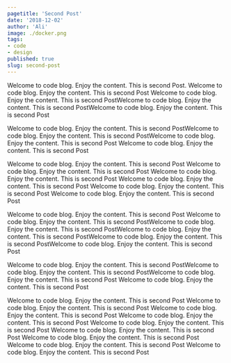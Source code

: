 ```yaml
---
pagetitle: 'Second Post'
date: '2018-12-02'
author: 'Ali'
image: ./docker.png
tags: 
- code
- design
published: true
slug: second-post
---
```


Welcome to code blog. Enjoy the content. This is second Post.
Welcome to code blog. Enjoy the content. This is second Post
Welcome to code blog. Enjoy the content. This is second PostWelcome to code blog. Enjoy the content. This is second PostWelcome to code blog. Enjoy the content. This is second Post

Welcome to code blog. Enjoy the content. This is second PostWelcome to code blog. Enjoy the content. This is second PostWelcome to code blog. Enjoy the content. This is second Post
Welcome to code blog. Enjoy the content. This is second Post

Welcome to code blog. Enjoy the content. This is second Post
Welcome to code blog. Enjoy the content. This is second Post
Welcome to code blog. Enjoy the content. This is second Post
Welcome to code blog. Enjoy the content. This is second Post
Welcome to code blog. Enjoy the content. This is second Post
Welcome to code blog. Enjoy the content. This is second Post


Welcome to code blog. Enjoy the content. This is second Post
Welcome to code blog. Enjoy the content. This is second PostWelcome to code blog. Enjoy the content. This is second PostWelcome to code blog. Enjoy the content. This is second PostWelcome to code blog. Enjoy the content. This is second PostWelcome to code blog. Enjoy the content. This is second Post

Welcome to code blog. Enjoy the content. This is second PostWelcome to code blog. Enjoy the content. This is second PostWelcome to code blog. Enjoy the content. This is second Post
Welcome to code blog. Enjoy the content. This is second Post

Welcome to code blog. Enjoy the content. This is second Post
Welcome to code blog. Enjoy the content. This is second Post
Welcome to code blog. Enjoy the content. This is second Post
Welcome to code blog. Enjoy the content. This is second Post
Welcome to code blog. Enjoy the content. This is second Post
Welcome to code blog. Enjoy the content. This is second Post
Welcome to code blog. Enjoy the content. This is second Post
Welcome to code blog. Enjoy the content. This is second Post
Welcome to code blog. Enjoy the content. This is second Post